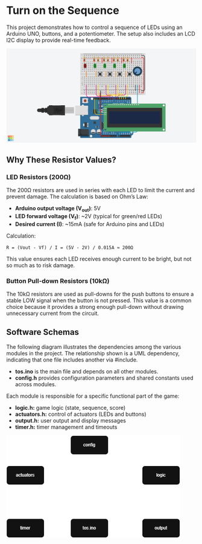 # Turn on the Sequence
This project demonstrates how to control a sequence of LEDs using an Arduino UNO, buttons, and a potentiometer. The setup also includes an LCD I2C display to provide real-time feedback. 

![Project Wiring Arduino](./docs/wiring.png)

## Why These Resistor Values?

### LED Resistors (200Ω)
The 200Ω resistors are used in series with each LED to limit the current and prevent damage. The calculation is based on Ohm’s Law:

- **Arduino output voltage (V<sub>out</sub>)**: 5V  
- **LED forward voltage (V<sub>f</sub>)**: ~2V (typical for green/red LEDs)  
- **Desired current (I)**: ~15mA (safe for Arduino pins and LEDs)

Calculation:
```
R = (Vout - Vf) / I = (5V - 2V) / 0.015A ≈ 200Ω
```
This value ensures each LED receives enough current to be bright, but not so much as to risk damage.

### Button Pull-down Resistors (10kΩ)
The 10kΩ resistors are used as pull-downs for the push buttons to ensure a stable LOW signal when the button is not pressed. This value is a common choice because it provides a strong enough pull-down without drawing unnecessary current from the circuit.

## Software Schemas
The following diagram illustrates the dependencies among the various modules in the project.
The relationship shown is a UML dependency, indicating that one file includes another via #include.

- **tos.ino** is the main file and depends on all other modules.
- **config.h** provides configuration parameters and shared constants used across modules.

Each module is responsible for a specific functional part of the game:
- **logic.h:** game logic (state, sequence, score)
- **actuators.h:** control of actuators (LEDs and buttons)
- **output.h:** user output and display messages
- **timer.h:** timer management and timeouts

![UML ToS](./docs/tos.drawio.png)
